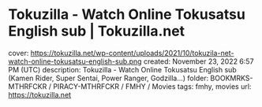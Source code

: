 # Tokuzilla - Watch Online Tokusatsu English sub | Tokuzilla.net

cover: https://tokuzilla.net/wp-content/uploads/2021/10/tokuzila-net-watch-online-tokusatsu-english-sub.png
created: November 23, 2022 6:57 PM (UTC)
description: Tokuzilla - Watch Online Tokusatsu English sub (Kamen Rider, Super Sentai, Power Ranger, Godzilla...)
folder: BOOKMRKS-MTHRFCKR / PIRACY-MTHRFCKR / FMHY / Movies
tags: fmhy, movies
url: https://tokuzilla.net